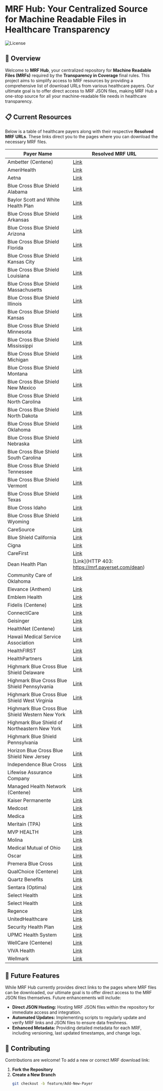 # MRF Hub: Your Centralized Source for Machine Readable Files in Healthcare Transparency

![License](https://img.shields.io/badge/license-MIT-blue.svg)

## 📄 Overview

Welcome to **MRF Hub**, your centralized repository for **Machine Readable Files (MRFs)** required by the **Transparency in Coverage** final rules. This project aims to simplify access to MRF resources by providing a comprehensive list of download URLs from various healthcare payers. Our ultimate goal is to offer direct access to MRF JSON files, making MRF Hub a one-stop source for all your machine-readable file needs in healthcare transparency.

## 📋 Current Resources

Below is a table of healthcare payers along with their respective **Resolved MRF URLs**. These links direct you to the pages where you can download the necessary MRF files.

| **Payer Name**                          | **Resolved MRF URL**                                                                                                     |
|-----------------------------------------|-------------------------------------------------------------------------------------------------------------------------|
| Ambetter (Centene)                      | [Link](https://www.centene.com/price-transparency-files.html)                                                           |
| AmeriHealth                             | [Link](https://www.amerihealth.com/developer-resources/index.html)                                                      |
| Aetna                                   | [Link](https://health1.aetna.com/app/public/#/one/insurerCode=AETNACVS_I&brandCode=ALICSI/machine-readable-transparency-in-coverage) |
| Blue Cross Blue Shield Alabama          | [Link](https://www.bcbsal.org/web/tcr)                                                                                  |
| Baylor Scott and White Health Plan      | [Link](https://www.bswhealthplan.com/Pages/TransparencyInCoverage.aspx)                                                 |
| Blue Cross Blue Shield Arkansas         | [Link](https://www.arkansasbluecross.com/interoperability/machine-readable-files)                                        |
| Blue Cross Blue Shield Arizona          | [Link](https://bcbsaz.healthsparq.com/healthsparq/public/#/one/city=Gilbert&state=AZ&insurerCode=BCBSAZ_I&productCode=PPO&brandCode=BCBSAZ/machine-readable-transparency-in-coverage) |
| Blue Cross Blue Shield Florida          | [Link](https://www.floridablue.com/members/tools-resources/transparency/machine-readable-files)                         |
| Blue Cross Blue Shield Kansas City      | [Link](https://bcbskc.sapphiremrfhub.com/)                                                                                |
| Blue Cross Blue Shield Louisiana        | [Link](https://bcbsla.sapphiremrfhub.com/)                                                                                |
| Blue Cross Blue Shield Massachusetts    | [Link](https://transparency-in-coverage.bluecrossma.com/)                                                                |
| Blue Cross Blue Shield Illinois         | [Link](https://www.bcbsil.com/member/policy-forms/machine-readable-file)                                                  |
| Blue Cross Blue Shield Kansas           | [Link](https://www.bcbsks.com/mrf)                                                                                       |
| Blue Cross Blue Shield Minnesota        | [Link](https://www.bluecrossmn.com/transparency-coverage-machine-readable-files)                                         |
| Blue Cross Blue Shield Mississippi      | [Link](https://www.bcbsms.com/about-us/transparency-in-coverage)                                                         |
| Blue Cross Blue Shield Michigan         | [Link](https://www.bcbsm.com/mrf/index/)                                                                                  |
| Blue Cross Blue Shield Montana          | [Link](https://www.bcbsmt.com/member/machine-readable-files)                                                              |
| Blue Cross Blue Shield New Mexico       | [Link](https://www.bcbsnm.com/member/policy-forms/machine-readable-file)                                                  |
| Blue Cross Blue Shield North Carolina   | [Link](https://www.bluecrossnc.com/policies-best-practices/machine-readable-files)                                        |
| Blue Cross Blue Shield North Dakota     | [Link](https://mrfdata.hmhs.com/files/320/nd/inbound/local/2024-11-01_BlueCrossBlueShieldND_index.json)                  |
| Blue Cross Blue Shield Oklahoma         | [Link](https://www.bcbsok.com/member/policy-forms/machine-readable-file)                                                  |
| Blue Cross Blue Shield Nebraska         | [Link](https://bcbsneweb.healthsparq.com/healthsparq/public/#/one/insurerCode=BCBSNE_I&brandCode=BCBSNE/machine-readable-transparency-in-coverage) |
| Blue Cross Blue Shield South Carolina   | [Link](https://www.southcarolinablues.com/web/public/brands/universal/transparency-in-coverage/?branding=sc)             |
| Blue Cross Blue Shield Tennessee        | [Link](https://www.bcbst.com/tcr)                                                                                        |
| Blue Cross Blue Shield Vermont          | [Link](https://www.bluecrossvt.org/our-plans/employers-and-groups/machine-readable-files)                                 |
| Blue Cross Blue Shield Texas            | [Link](https://www.bcbstx.com/member/policy-forms/machine-readable-file)                                                  |
| Blue Cross Idaho                        | [Link](https://bci.sapphiremrfhub.com/)                                                                                   |
| Blue Cross Blue Shield Wyoming          | [Link](https://mrfdata.hmhs.com/files/460/wy/inbound/local/2024-11-01_Blue_Cross_Blue_Shield_of_Wyoming_index.json)       |
| CareSource                              | [Link](https://www.caresource.com/vendor/tic/tic-data-index.json)                                                         |
| Blue Shield California                  | [Link](https://www.blueshieldca.com/en/home/help-and-resources/machine-readable-files)                                   |
| Cigna                                   | [Link](https://www.cigna.com/legal/compliance/machine-readable-files)                                                   |
| CareFirst                               | [Link](https://individual.carefirst.com/individuals-families/mandates-policies/machine-readable-file.page?submit=true&componentID=1645309246851) |
| Dean Health Plan                        | [Link](HTTP 403: https://mrf.payerset.com/dean)                                                                           |
| Community Care of Oklahoma              | [Link](https://www.ccok.com/Price-Transparency/Machine-Readable/)                                                        |
| Elevance (Anthem)                       | [Link](https://www.anthem.com/machine-readable-file/search/)                                                              |
| Emblem Health                           | [Link](https://transparency.emblemhealth.com/INN)                                                                        |
| Fidelis (Centene)                       | [Link](https://www.centene.com/price-transparency-files.html)                                                            |
| ConnectiCare                            | [Link](https://transparency.connecticare.com/)                                                                            |
| Geisinger                               | [Link](https://mrf.thehealthplan.com/content/MRF/toc.zip)                                                                |
| HealthNet (Centene)                     | [Link](https://www.centene.com/price-transparency-files.html)                                                            |
| Hawaii Medical Service Association      | [Link](https://hmsa.com/help-center/transparency-in-coverage-machine-readable-files/)                                    |
| HealthFIRST                             | [Link](https://health1.aetna.com/app/public/#/one/insurerCode=AETNACVS_I&brandCode=ALICSI/machine-readable-transparency-in-coverage?reportingEntityType=Third%20Party%20Administrator_14651517&lock=true) |
| HealthPartners                          | [Link](https://www.healthpartners.com/insurance/members/health-care-price-transparency/)                                 |
| Highmark Blue Cross Blue Shield Delaware| [Link](https://mrfdata.hmhs.com/)                                                                                         |
| Highmark Blue Cross Blue Shield Pennsylvania | [Link](https://mrfdata.hmhs.com/)                                                                                         |
| Highmark Blue Cross Blue Shield West Virginia | [Link](https://mrfdata.hmhs.com/)                                                                                         |
| Highmark Blue Cross Blue Shield Western New York | [Link](https://mrfdata.hmhs.com/)                                                                                         |
| Highmark Blue Shield of Northeastern New York | [Link](https://mrfdata.hmhs.com/)                                                                                         |
| Highmark Blue Shield Pennsylvania       | [Link](https://mrfdata.hmhs.com/)                                                                                         |
| Horizon Blue Cross Blue Shield New Jersey| [Link](https://horizonblue.sapphiremrfhub.com/)                                                                           |
| Independence Blue Cross                 | [Link](https://www.ibx.com/developer-resources)                                                                           |
| Lifewise Assurance Company              | [Link](https://lifewise.sapphiremrfhub.com/)                                                                              |
| Managed Health Network (Centene)        | [Link](https://www.centene.com/price-transparency-files.html)                                                            |
| Kaiser Permanente                       | [Link](https://healthy.kaiserpermanente.org/maryland-virginia-washington-dc/front-door/machine-readable)                 |
| Medcost                                 | [Link](https://mrf.mmsanalytics.com/medcost/)                                                                              |
| Medica                                  | [Link](https://web.healthsparq.com/healthsparq/public/#/one/insurerCode=MEDICA_I&brandCode=MEDICA&productCode=MRF/machine-readable-transparency-in-coverage) |
| Meritain (TPA)                          | [Link](https://health1.meritain.com/app/public/#/one/insurerCode=MERITAIN_I&brandCode=MERITAINOVER/machine-readable-transparency-in-coverage) |
| MVP HEALTH                              | [Link](https://mvp.healthsparq.com/healthsparq/public/#/one/insurerCode=MVP_I&brandCode=MVP&productCode=MRF/machine-readable-transparency-in-coverage) |
| Molina                                  | [Link](https://www.molinahealthcare.com/marketplace/wa/en-us/About/compinfo/PricingTransparency)                         |
| Medical Mutual of Ohio                  | [Link](https://medmutual.healthsparq.com/healthsparq/public/#/one/insurerCode=MMO_I&brandCode=MMO&productCode=MRF/machine-readable-transparency-in-coverage) |
| Oscar                                   | [Link](https://www.hioscar.com/transparency-in-coverage-files/oscar)                                                     |
| Premera Blue Cross                      | [Link](https://premera.sapphiremrfhub.com/)                                                                               |
| QualChoice (Centene)                    | [Link](https://www.centene.com/price-transparency-files.html)                                                            |
| Quartz Benefits                         | [Link](https://quartz.healthsparq.com/healthsparq/public/#/one/city=&state=&postalCode=&country=&insurerCode=QUARTZ_I&brandCode=QUARTZ&productCode=QTZ015/machine-readable-transparency-in-coverage) |
| Sentara (Optima)                        | [Link](https://optimahealth.healthsparq.com/healthsparq/public/#/one/city=&state=&postalCode=&country=&insurerCode=OPTIMAH_I&brandCode=OPTIMAH&alphaPrefix=&ProductId=/machine-readable-transparency-in-coverage) |
| Select Health                           | [Link](https://ebu.intermountainhealthcare.org/selecthealth/transparencyincoverage/)                                    |
| Select Health                           | [Link](https://payerset-public.s3.amazonaws.com/payer-mrfs/SelectHealth_02_2024_index.json)                              |
| Regence                                 | [Link](https://www.regence.com/transparency-in-coverage/)                                                                |
| UnitedHealthcare                        | [Link](https://transparency-in-coverage.uhc.com/)                                                                        |
| Security Health Plan                    | [Link](https://www.securityhealth.org/insurance-resources/json)                                                          |
| UPMC Health System                      | [Link](https://www.upmchealthplan.com/transparency-in-coverage/mrf/)                                                    |
| WellCare (Centene)                      | [Link](https://www.centene.com/price-transparency-files.html)                                                           |
| VIVA Health                             | [Link](https://www.vivahealth.com/mrf/)                                                                                   |
| Wellmark                                | [Link](https://web.healthsparq.com/app/public/#/one/insurerCode=WMRK_I&brandCode=WELLMARK&productCode=MRF/machine-readable-transparency-in-coverage?searchTerm=426038225&lock=True) |
    
## 🌟 Future Features

While MRF Hub currently provides direct links to the pages where MRF files can be downloaded, our ultimate goal is to offer direct access to the MRF JSON files themselves. Future enhancements will include:

- **Direct JSON Hosting:** Hosting MRF JSON files within the repository for immediate access and integration.
- **Automated Updates:** Implementing scripts to regularly update and verify MRF links and JSON files to ensure data freshness.
- **Enhanced Metadata:** Providing detailed metadata for each MRF, including versioning, last updated timestamps, and change logs.

## 🤝 Contributing

Contributions are welcome! To add a new or correct MRF download link:

1. **Fork the Repository**
2. **Create a New Branch**
   ```bash
   git checkout -b feature/Add-New-Payer
